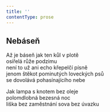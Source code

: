 ```yaml
---
title: ''
contentType: prose
---
```


## Nebáseň

Až je báseň jak ten kůl v plotě  
osiřelá růže podzimu  
není to už ani echo křepelčí písně  
jenom štěkot pominutých loveckých psů  
se dovolává pohasínajícího nebe

Jak lampa s knotem bez oleje  
polomdlobná bezesná noc  
liška bez zaměstnání sova bez úvazku
